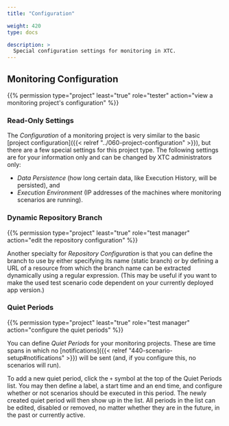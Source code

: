 ```yaml
---
title: "Configuration"

weight: 420
type: docs

description: >
  Special configuration settings for monitoring in XTC.
---
```


## Monitoring Configuration

{{% permission type="project" least="true" role="tester" action="view a monitoring project's configuration" %}}

### Read-Only Settings

The _Configuration_ of a monitoring project is very similar to the basic [project configuration]({{< relref "../060-project-configuration" >}}), but there are a few special settings for this project type. The following settings are for your information only and can be changed by XTC administrators only:

* _Data Persistence_ (how long certain data, like Execution History, will be persisted), and
* _Execution Environment_ (IP addresses of the machines where monitoring scenarios are running).

### Dynamic Repository Branch

{{% permission type="project" least="true" role="test manager" action="edit the repository configuration" %}}

Another specialty for _Repository Configuration_ is that you can define the branch to use by either specifying its name (static branch) or by defining a URL of a resource from which the branch name can be extracted dynamically using a regular expression. (This may be useful if you want to make the used test scenario code dependent on your currently deployed app version.)

### Quiet Periods

{{% permission type="project" least="true" role="test manager" action="configure the quiet periods" %}}

You can define _Quiet Periods_ for your monitoring projects. These are time spans in which no [notifications]({{< relref "440-scenario-setup#notifications" >}}) will be sent (and, if you configure this, no scenarios will run). 

To add a new quiet period, click the `+` symbol at the top of the Quiet Periods list. You may then define a label, a start time and an end time, and configure whether or not scenarios should be executed in this period. The newly created quiet period will then show up in the list. All periods in the list can be edited, disabled or removed, no matter whether they are in the future, in the past or currently active. 